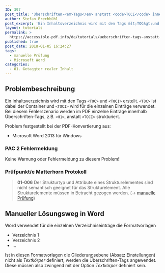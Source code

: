 ```yaml
---
ID: 397
post_title: 'Überschriften-<em>Tags</em> anstatt <code>TOCI</code> innerhalb von <code>TOC</code>'
author: Stefan Brechbühl
post_excerpt: 'Ein Inhaltsverzeichnis wird mit den Tags &lt;TOC&gt;und &lt;TOCI&gt; erstellt. &lt;TOC&gt; ist dabei der Container und &lt;TOCI&gt; wird für die einzelnen Einträge verwendet. Bei diesem Fehlerszenario werden im PDF einzelne Einträge innerhalb Überschriften-Tags, z.B. &lt;H1&gt;, anstatt &lt;TOCI&gt; strukturiert.'
layout: tutorials
permalink: >
  https://accessible-pdf.info/de/tutorials/ueberschriften-tags-anstatt-toci-innerhalb-von-toc/
published: true
post_date: 2018-01-05 16:24:27
tags:
  - manuelle Prüfung
  - Microsoft Word
categories:
  - 01. Getaggter realer Inhalt
---
```

## Problembeschreibung

Ein Inhaltsverzeichnis wird mit den Tags `<TOC>` und `<TOCI>` erstellt. `<TOC>` ist dabei der Container und `<TOCI>` wird für die einzelnen Einträge verwendet. Bei diesem Fehlerszenario werden im PDF einzelne Einträge innerhalb Überschriften-Tags, z.B. `<H1>`, anstatt `<TOCI>` strukturiert.

Problem festgestellt bei der PDF-Konvertierung aus:

*   Microsoft Word 2013 für Windows

### PAC 2 Fehlermeldung

Keine Warnung oder Fehlermeldung zu diesem Problem!

### Prüfpunkt/e Matterhorn Protokoll

> **01-006** Der Strukturtyp und Attribute eines Strukturelementes sind nicht semantisch geeignet für das Strukturelement. Alle Strukturelemente müssen in Betracht gezogen werden. (→ [manuelle Prüfung][1])

## Manueller Lösungsweg in Word

Word verwendet für die einzelnen Verzeichniseinträge die Formatvorlagen

*   Verzeichnis 1
*   Verzeichnis 2
*   …

Ist in diesen Formatvorlagen die Gliederungsebene (Absatz Einstellungen) nicht als *Textkörper* definiert, werden die Überschriften-Tags angewendet. Diese müssen also zwingend mit der Option *Textkörper* definiert sein.

 [1]: https://accessible-pdf.info/de/glossar/#manuelle-pruefung